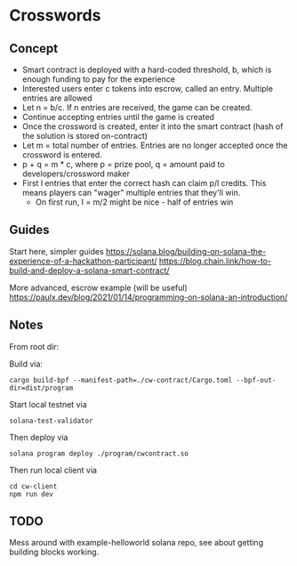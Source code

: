 # Crosswords

## Concept

- Smart contract is deployed with a hard-coded threshold, b, which is enough funding to pay for the experience
- Interested users enter c tokens into escrow, called an entry. Multiple entries are allowed
- Let n = b/c. If n entries are received, the game can be created.
- Continue accepting entries until the game is created
- Once the crossword is created, enter it into the smart contract (hash of the solution is stored on-contract)
- Let m = total number of entries. Entries are no longer accepted once the crossword is entered. 
- p + q = m * c, where p = prize pool, q = amount paid to developers/crossword maker
- First l entries that enter the correct hash can claim p/l credits. This means players can "wager" multiple entries that they'll win.
    - On first run, l = m/2 might be nice - half of entries win


## Guides

Start here, simpler guides
https://solana.blog/building-on-solana-the-experience-of-a-hackathon-participant/
https://blog.chain.link/how-to-build-and-deploy-a-solana-smart-contract/

More advanced, escrow example (will be useful)
https://paulx.dev/blog/2021/01/14/programming-on-solana-an-introduction/


## Notes 

From root dir:

Build via:
```
cargo build-bpf --manifest-path=./cw-contract/Cargo.toml --bpf-out-dir=dist/program
```

Start local testnet via
```
solana-test-validator
```
Then deploy via
```
solana program deploy ./program/cwcontract.so
```
Then run local client via
```
cd cw-client
npm run dev
```
## TODO

Mess around with example-helloworld solana repo, see about getting building blocks working.

